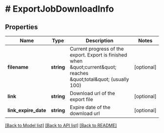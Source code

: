 # # ExportJobDownloadInfo

## Properties

Name | Type | Description | Notes
------------ | ------------- | ------------- | -------------
**filename** | **string** | Current progress of the export. Export is finished when \&quot;current\&quot; reaches \&quot;total\&quot; (usually 100) | [optional]
**link** | **string** | Download url of the export file | [optional]
**link_expire_date** | **string** | Expire date of the download url | [optional]

[[Back to Model list]](../../README.md#models) [[Back to API list]](../../README.md#endpoints) [[Back to README]](../../README.md)

